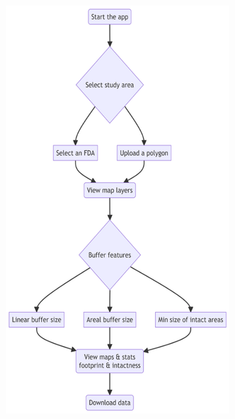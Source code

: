 
<img src="workflow_files\figure-markdown_strict\mermaid-figure-1.png"
style="width:5.96in;height:9.58in" />
